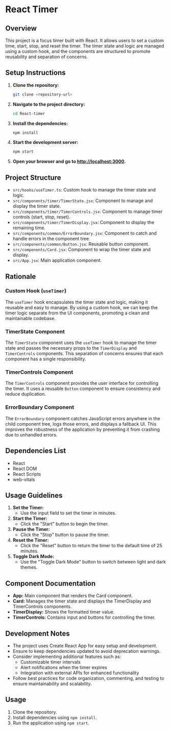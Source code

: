 # React Timer

## Overview

This project is a focus timer built with React. It allows users to set a custom time, start, stop, and reset the timer. The timer state and logic are managed using a custom hook, and the components are structured to promote reusability and separation of concerns.

## Setup Instructions
1. **Clone the repository:**
   ```bash
   git clone <repository-url>
   ```
2. **Navigate to the project directory:**
   ```bash
   cd React-timer
   ```
3. **Install the dependencies:**
   ```bash
   npm install
   ```
4. **Start the development server:**
   ```bash
   npm start
   ```
5. **Open your browser and go to [http://localhost:3000](http://localhost:3000).**

## Project Structure

- `src/hooks/useTimer.ts`: Custom hook to manage the timer state and logic.
- `src/components/timer/TimerState.jsx`: Component to manage and display the timer state.
- `src/components/timer/TimerControls.jsx`: Component to manage timer controls (start, stop, reset).
- `src/components/timer/TimerDisplay.jsx`: Component to display the remaining time.
- `src/components/common/ErrorBoundary.jsx`: Component to catch and handle errors in the component tree.
- `src/components/common/Button.jsx`: Reusable button component.
- `src/components/Card.jsx`: Component to wrap the timer state and display.
- `src/App.jsx`: Main application component.

## Rationale

### Custom Hook (`useTimer`)

The `useTimer` hook encapsulates the timer state and logic, making it reusable and easy to manage. By using a custom hook, we can keep the timer logic separate from the UI components, promoting a clean and maintainable codebase.

### TimerState Component

The `TimerState` component uses the `useTimer` hook to manage the timer state and passes the necessary props to the `TimerDisplay` and `TimerControls` components. This separation of concerns ensures that each component has a single responsibility.

### TimerControls Component

The `TimerControls` component provides the user interface for controlling the timer. It uses a reusable `Button` component to ensure consistency and reduce duplication.

### ErrorBoundary Component

The `ErrorBoundary` component catches JavaScript errors anywhere in the child component tree, logs those errors, and displays a fallback UI. This improves the robustness of the application by preventing it from crashing due to unhandled errors.

## Dependencies List
- React
- React DOM
- React Scripts
- web-vitals

## Usage Guidelines
1. **Set the Timer:**
   - Use the input field to set the timer in minutes.
2. **Start the Timer:**
   - Click the "Start" button to begin the timer.
3. **Pause the Timer:**
   - Click the "Stop" button to pause the timer.
4. **Reset the Timer:**
   - Click the "Reset" button to return the timer to the default time of 25 minutes.
5. **Toggle Dark Mode:**
   - Use the "Toggle Dark Mode" button to switch between light and dark themes.

## Component Documentation
- **App:** Main component that renders the Card component.
- **Card:** Manages the timer state and displays the TimerDisplay and TimerControls components.
- **TimerDisplay:** Shows the formatted timer value.
- **TimerControls:** Contains input and buttons for controlling the timer.

## Development Notes
- The project uses Create React App for easy setup and development.
- Ensure to keep dependencies updated to avoid deprecation warnings.
- Consider implementing additional features such as:
  - Customizable timer intervals
  - Alert notifications when the timer expires
  - Integration with external APIs for enhanced functionality
- Follow best practices for code organization, commenting, and testing to ensure maintainability and scalability.

## Usage

1. Clone the repository.
2. Install dependencies using `npm install`.
3. Run the application using `npm start`.

